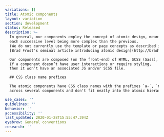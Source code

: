 ```yaml
---
variations: []
title: Atomic components
layout: variation
section: development
status: Released
description: >-
  In general, our components employ the concept of atomic design, meaning that we break them down into atoms, molecules, and organisms,
  each successive level being more complex than the previous.
  (We do not currently use the template or page concepts as described in
  [Brad Frost's seminal article introducing atomic design](http://bradfrost.com/blog/post/atomic-web-design/)).

  Our components are composed (on the front-end) of HTML, SCSS (Sass), and JavaScript.
  If a component doesn’t have user interactions or require styling,
  then it won’t have an associated JS and/or SCSS file.

  ## CSS class name prefixes

  The atomic components have CSS class names with the prefixes `a-`, `m-`, `o-`, corresponding to atoms, molecules, and organisms. Additionally, utility classes have the `u-` prefix. These classes are for one-off adjustments, that are shared
  across several components and don't fit neatly into the atomic hierarchy.

use_cases: ''
guidelines: ''
behavior: ''
accessibility: ''
last_updated: 2020-01-28T15:55:47.394Z
eyebrow: General conventions
research: ''
---
```

